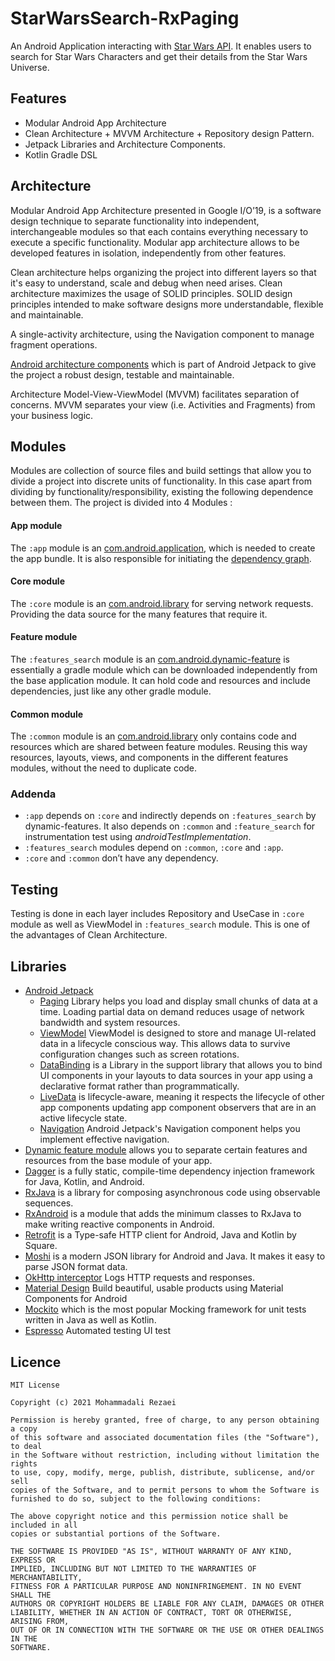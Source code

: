 # StarWarsSearch-RxPaging
An Android Application interacting with [Star Wars API](https://swapi.dev/). It enables users to search for Star Wars Characters and get their details from the Star Wars Universe.

## Features
* Modular Android App Architecture
* Clean Architecture + MVVM Architecture + Repository design Pattern.
* Jetpack Libraries and Architecture Components.
* Kotlin Gradle DSL

## Architecture
Modular Android App Architecture presented in Google I/O’19, is a software design technique to separate functionality into independent, interchangeable modules so that each contains everything necessary to execute a specific functionality. Modular app architecture allows to be developed features in isolation, independently from other features.

Clean architecture helps organizing the project into different layers so that it's easy to understand, scale and debug when need arises.
Clean architecture maximizes the usage of SOLID principles. SOLID design principles intended to make software designs more understandable, flexible and maintainable.

A single-activity architecture, using the Navigation component to manage fragment operations.

[Android architecture components](https://developer.android.com/topic/libraries/architecture/) which is part of Android Jetpack to give the project a robust design, testable and maintainable.

Architecture Model-View-ViewModel (MVVM) facilitates separation of concerns. MVVM separates your view (i.e. Activities and Fragments) from your business logic.

## Modules

Modules are collection of source files and build settings that allow you to divide a project into discrete units of functionality. In this case apart from dividing by functionality/responsibility, existing the following dependence between them. The project is divided into 4 Modules :

#### App module

The `:app` module is an [com.android.application](https://developer.android.com/studio/build/), which is needed to create the app bundle. It is also responsible for initiating the [dependency graph](https://github.com/google/dagger).

#### Core module

The `:core` module is an [com.android.library](https://developer.android.com/studio/projects/android-library) for serving network requests. Providing the data source for the many features that require it.

#### Feature module

The `:features_search` module is an [com.android.dynamic-feature](https://developer.android.com/studio/projects/dynamic-delivery) is essentially a gradle module which can be downloaded independently from the base application module. It can hold code and resources and include dependencies, just like any other gradle module.

#### Common module

The `:common` module is an [com.android.library](https://developer.android.com/studio/projects/android-library) only contains code and resources which are shared between feature modules. Reusing this way resources, layouts, views, and components in the different features modules, without the need to duplicate code.

### Addenda

*  `:app`  depends on `:core` and indirectly depends on `:features_search` by dynamic-features. It also depends on `:common` and `:feature_search` for instrumentation test using _androidTestImplementation_.
* `:features_search` modules depend on `:common`, `:core` and `:app`.
* `:core` and `:common` don’t have any dependency.

## Testing
Testing is done in each layer includes Repository and UseCase in `:core` module as well as ViewModel in `:features_search` module. This is one of the advantages of Clean Architecture.

## Libraries
* [Android Jetpack](https://developer.android.com/jetpack)
   * [Paging](https://developer.android.com/topic/libraries/architecture/paging) Library helps you load and display small chunks of data at a time. Loading partial data on demand reduces usage of network bandwidth and system resources.
   * [ViewModel](https://developer.android.com/topic/libraries/architecture/viewmodel) ViewModel is designed to store and manage UI-related data in a lifecycle conscious way. This allows data to survive configuration changes such as screen rotations.
   * [DataBinding](https://developer.android.com/topic/libraries/data-binding/) is a Library in the support library that allows you to bind UI components in your layouts to data sources in your app using a declarative format rather than programmatically.
   * [LiveData](https://developer.android.com/topic/libraries/architecture/livedata) is lifecycle-aware, meaning it respects the lifecycle of other app components updating app component observers that are in an active lifecycle state.
   * [Navigation](https://developer.android.com/guide/navigation/) Android Jetpack's Navigation component helps you implement effective navigation.
* [Dynamic feature module](https://developer.android.com/guide/app-bundle/play-feature-delivery) allows you to separate certain features and resources from the base module of your app.
* [Dagger](https://developer.android.com/training/dependency-injection/dagger-multi-module) is a fully static, compile-time dependency injection framework for Java, Kotlin, and Android.
* [RxJava](https://github.com/ReactiveX/RxJava) is a library for composing asynchronous code using observable sequences.
* [RxAndroid](https://github.com/ReactiveX/RxAndroid) is a module that adds the minimum classes to RxJava to make writing reactive components in Android.
* [Retrofit](https://square.github.io/retrofit/) is a Type-safe HTTP client for Android, Java and Kotlin by Square.
* [Moshi](https://github.com/square/moshi) is a modern JSON library for Android and Java. It makes it easy to parse JSON format data.
* [OkHttp interceptor](https://github.com/square/okhttp/tree/master/okhttp-logging-interceptor) Logs HTTP requests and responses.
* [Material Design](https://material.io/develop/android/) Build beautiful, usable products using Material Components for Android
* [Mockito](https://github.com/mockito/mockito) which is the most popular Mocking framework for unit tests written in Java as well as Kotlin.
* [Espresso](https://developer.android.com/training/testing/espresso) Automated testing UI test

## Licence
    MIT License

    Copyright (c) 2021 Mohammadali Rezaei

    Permission is hereby granted, free of charge, to any person obtaining a copy
    of this software and associated documentation files (the "Software"), to deal
    in the Software without restriction, including without limitation the rights
    to use, copy, modify, merge, publish, distribute, sublicense, and/or sell
    copies of the Software, and to permit persons to whom the Software is
    furnished to do so, subject to the following conditions:

    The above copyright notice and this permission notice shall be included in all
    copies or substantial portions of the Software.

    THE SOFTWARE IS PROVIDED "AS IS", WITHOUT WARRANTY OF ANY KIND, EXPRESS OR
    IMPLIED, INCLUDING BUT NOT LIMITED TO THE WARRANTIES OF MERCHANTABILITY,
    FITNESS FOR A PARTICULAR PURPOSE AND NONINFRINGEMENT. IN NO EVENT SHALL THE
    AUTHORS OR COPYRIGHT HOLDERS BE LIABLE FOR ANY CLAIM, DAMAGES OR OTHER
    LIABILITY, WHETHER IN AN ACTION OF CONTRACT, TORT OR OTHERWISE, ARISING FROM,
    OUT OF OR IN CONNECTION WITH THE SOFTWARE OR THE USE OR OTHER DEALINGS IN THE
    SOFTWARE.
